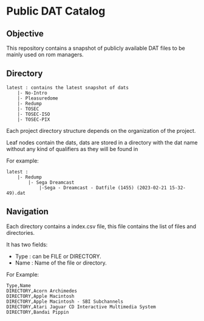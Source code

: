 # Public DAT Catalog

## Objective
This repository contains a snapshot of publicly available DAT files to be mainly used on rom managers.

## Directory 
```
latest : contains the latest snapshot of dats
    |- No-Intro
    |- Pleasuredome
    |- Redump
    |- TOSEC
    |- TOSEC-ISO
    |- TOSEC-PIX
```

Each project directory structure depends on the organization of the project.

Leaf nodes contain the dats, dats are stored in a directory with the dat name without any kind of qualifiers as they will be found in 

For example:
```
latest :
    |- Redump
        |- Sega Dreamcast
            |-Sega - Dreamcast - Datfile (1455) (2023-02-21 15-32-49).dat
```

## Navigation
Each directory contains a index.csv file, this file contains the list of files and directories.

It has two fields:
- Type : can be FILE or DIRECTORY.
- Name : Name of the file or directory.

For Example:
```
Type,Name
DIRECTORY,Acorn Archimedes
DIRECTORY,Apple Macintosh
DIRECTORY,Apple Macintosh - SBI Subchannels
DIRECTORY,Atari Jaguar CD Interactive Multimedia System
DIRECTORY,Bandai Pippin
```
